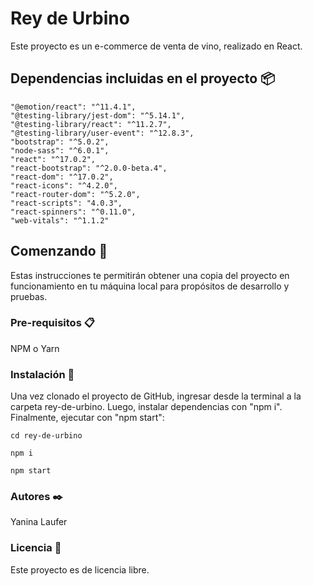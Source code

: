 # Rey de Urbino

Este proyecto es un e-commerce de venta de vino, realizado en React.

## Dependencias incluidas en el proyecto 📦
    
    "@emotion/react": "^11.4.1",
    "@testing-library/jest-dom": "^5.14.1",
    "@testing-library/react": "^11.2.7",
    "@testing-library/user-event": "^12.8.3",
    "bootstrap": "^5.0.2",
    "node-sass": "^6.0.1",
    "react": "^17.0.2",
    "react-bootstrap": "^2.0.0-beta.4",
    "react-dom": "^17.0.2",
    "react-icons": "^4.2.0",
    "react-router-dom": "^5.2.0",
    "react-scripts": "4.0.3",
    "react-spinners": "^0.11.0",
    "web-vitals": "^1.1.2"

## Comenzando 🚀

Estas instrucciones te permitirán obtener una copia del proyecto en funcionamiento en tu máquina local para propósitos de desarrollo y pruebas.

### Pre-requisitos 📋

NPM o Yarn

### Instalación 🔧

Una vez clonado el proyecto de GitHub, ingresar desde la terminal a la carpeta rey-de-urbino. Luego, instalar dependencias con "npm i". Finalmente, ejecutar con "npm start":

```
cd rey-de-urbino
```

```
npm i
```
```
npm start
```

### Autores ✒️
Yanina Laufer

### Licencia 📄
Este proyecto es de licencia libre.
